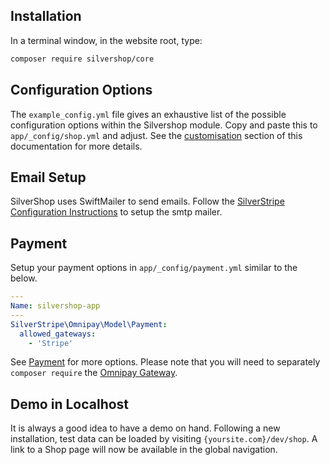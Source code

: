 ## Installation
In a terminal window, in the website root, type:
```sh
composer require silvershop/core
```

## Configuration Options
The `example_config.yml` file gives an exhaustive list of the possible configuration options within the Silvershop module.  Copy and paste this to `app/_config/shop.yml` and adjust.  See the [customisation](../02_Customisation/index.md) section of this documentation for more details.

## Email Setup
SilverShop uses SwiftMailer to send emails.  Follow the [SilverStripe Configuration Instructions](https://docs.silverstripe.org/en/4/developer_guides/email/) to setup the smtp mailer.

## Payment
Setup your payment options in `app/_config/payment.yml` similar to the below.
```yaml
---
Name: silvershop-app
---
SilverStripe\Omnipay\Model\Payment:
  allowed_gateways:
    - 'Stripe'
```
See [Payment](../01_Getting_Set_Up/06_Payment.md) for more options.  Please note that you will need to separately `composer require` the [Omnipay Gateway](https://github.com/thephpleague/omnipay#payment-gateways).

## Demo in Localhost
It is always a good idea to have a demo on hand.  Following a new installation, test data can be loaded by visiting `{yoursite.com}/dev/shop`.  A link to a Shop page will now be available in the global navigation.

